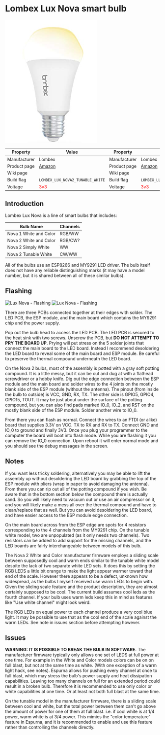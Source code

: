 # Lombex Lux Nova smart bulb

![Lombex Lux Nova smart bulb](images/devices/lombex-lux-nova.jpg)

|Property|Value|Property|Value|
|---|---|---|---|
|Manufacturer|Lombex|Manufacturer|Lombex|
|Product page|[Amazon](https://www.amazon.com/Lombex-Compatible-Equivalent-Automation-Dimmable/dp/B07B3R9NR3)|Product page|[Amazon](https://www.amazon.com/Lombex-Compatible-Equivalent-Automation-Dimmable/dp/B07B3R9NR3)|
|Wiki page||Wiki page||
|Build flag|`LOMBEX_LUX_NOVA2_TUNABLE_WHITE`|Build flag|`LOMBEX_LUX_NOVA2_WHITE_COLOR`|
|Voltage|<span style="color:red">3v3</span>|Voltage|<span style="color:red">3v3</span>|

## Introduction

Lombex Lux Nova is a line of smart bulbs that includes:

|Bulb Name|Channels|
|---|---|
|Nova 1 White and Color|RGB/WW|
|Nova 2 White and Color|RGB/CW?|
|Nova 2 Simply White|WW|
|Nova 2 Tunable White|CW/WW|

All of the bulbs use an ESP8266 and MY9291 LED driver. The bulb itself does not have any reliable distinguishing marks (it may have a model number, but it is shared between all of these similar bulbs).

## Flashing

![Lux Nova - Flashing](images/flashing/lombex-lux-nova-flash.jpg)
![Lux Nova - Flashing](images/flashing/lombex-lux-nova-flash-2.jpg)

There are three PCBs connected together at their edges with solder. The LED PCB, the ESP module, and the main board which contains the MY9291 chip and the power supply.

Pop out the bulb head to access the LED PCB. The LED PCB is secured to the heat sink with two screws. Unscrew the PCB, but **DO NOT ATTEMPT TO PRY THE BOARD UP**. Prying will put stress on the 5 solder joints that connect the main board to the LED board. Instead I recommend desoldering the LED board to reveal some of the main board and ESP module. Be careful to preserve the thermal compound underneath the LED board.

On the Nova 2 bulbs, most of the assembly is potted with a gray soft potting compound. It is a little messy, but it can be cut and dug at with a flathead screwdriver or a hobby knife. Dig out the edge connection between the ESP module and the main board and solder wires to the 4 joints on the mostly blank side of the ESP module (without the antenna). The pinout (from inside the bulb to outside) is VCC, GND, RX, TX. The other side is GPIO5, GPIO4, GPIO15, TOUT. It may be just about under the surface of the potting compound, but you can also find pads marked IO_0, IO_2, and RST on the mostly blank side of the ESP module. Solder another wire to IO_0.

From there you can flash as normal. Connect the wires to an FTDI (or alike) board that supplies 3.3V on VCC. TX to RX and RX to TX. Connect GND and IO_0 to ground and finally 3V3. Once you plug your programmer to the computer the board will boot into flash mode. While you are flashing it you can remove the IO_0 connection. Upon reboot it will enter normal mode and you should see the debug messages in the screen.

## Notes

If you want less tricky soldering, alternatively you may be able to lift the assembly up without desoldering the LED board by grabbing the top of the ESP module with pliers (wrap in paper to avoid damaging the antenna). From there you can rip out all of the potting compound if you wish. Be aware that in the bottom section below the compound there is actually sand. So you will likely need to vacuum out or use an air compressor on it, and you will likely make a mess all over the thermal compound and have to clean/replace that as well. But you can avoid desoldering the LED board, and have easier access to the ESP module edge connection.

On the main board across from the ESP edge are spots for 4 resistors corresponding to the 4 channels from the MY9291 chip. On the tunable white model, two are unpopulated (as it only needs two channels). Two resistors can be added to add support for the missing channels, and the LED boards are fairly interchangeable between models of this bulb.

The Nova 2 White and Color manufacturer firmware employs a sliding scale between supposedly cool and warm ends similar to the tunable white model despite the lack of two separate white LED sets. It does this by setting the RGB LEDS a little bit orange to make the light appear warmer toward that end of the scale. However there appears to be a defect, unknown how widespread, as the bulbs I myself received use warm LEDs to begin with. Given the sliding scale feature and the product description, they are almost certainly supposed to be cool. The current build assumes cool leds as the fourth channel. If your bulb uses warm leds keep this in mind as features like "Use white channel" might look weird.

The RGB LEDs on equal power to each channel produce a very cool blue light. It may be possible to use that as the cool end of the scale against the warm LEDs. See note in issues section before attempting however.

## Issues

**WARNING: IT IS POSSIBLE TO BREAK THE BULB IN SOFTWARE.**
The manufacturer firmware typically only allows one set of LEDS at full power at one time. For example in the White and Color models colors can be on on full blast, but not at the same time as white. (With one exception of a warm light hack, see notes).
Espurna allows for pushing every channel at once to full blast, which may stress the bulb's power supply and heat dissipation capabilities. Leaving too many channels on full for an extended period could result in a broken bulb. Therefore it is recommended to use only color or white capabilities at one time. Or at least not both full blast at the same time.

On the tunable model in the manufacturer firmware, there is a sliding scale between cool and white, but the total power between them can't go above the amount of power for one of them at full blast. i.e. if cool white is at 1/4 power, warm white is at 3/4 power. This mimics the "color temperature" feature in Espurna, and it is recommended to enable and use this feature rather than controlling the channels directly.
